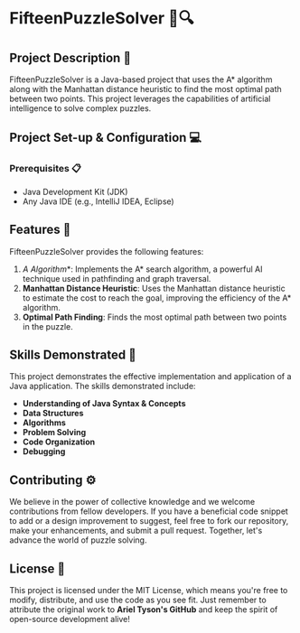 # FifteenPuzzleSolver 🧩🔍

## Project Description 🎨

FifteenPuzzleSolver is a Java-based project that uses the A* algorithm along with the Manhattan distance heuristic to find the most optimal path between two points. This project leverages the capabilities of artificial intelligence to solve complex puzzles.

## Project Set-up & Configuration  💻

### Prerequisites 📋

- Java Development Kit (JDK)
- Any Java IDE (e.g., IntelliJ IDEA, Eclipse)

## Features 🌟

FifteenPuzzleSolver provides the following features:

1) **A* Algorithm**: Implements the A* search algorithm, a powerful AI technique used in pathfinding and graph traversal.
2) **Manhattan Distance Heuristic**: Uses the Manhattan distance heuristic to estimate the cost to reach the goal, improving the efficiency of the A* algorithm.
3) **Optimal Path Finding**: Finds the most optimal path between two points in the puzzle.

## Skills Demonstrated 🥋

This project demonstrates the effective implementation and application of a Java application. The skills demonstrated include:

- **Understanding of Java Syntax & Concepts**
- **Data Structures**
- **Algorithms**
- **Problem Solving**
- **Code Organization**
- **Debugging**

## Contributing ⚙️

We believe in the power of collective knowledge and we welcome contributions from fellow developers. If you have a beneficial code snippet to add or a design improvement to suggest, feel free to fork our repository, make your enhancements, and submit a pull request. Together, let's advance the world of puzzle solving.

## License 📜

This project is licensed under the MIT License, which means you're free to modify, distribute, and use the code as you see fit. Just remember to attribute the original work to **Ariel Tyson's GitHub** and keep the spirit of open-source development alive!
